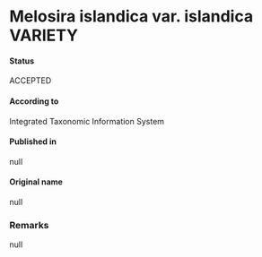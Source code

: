 Melosira islandica var. islandica VARIETY
=======

#### Status
ACCEPTED

#### According to
Integrated Taxonomic Information System

#### Published in
null

#### Original name
null

### Remarks
null